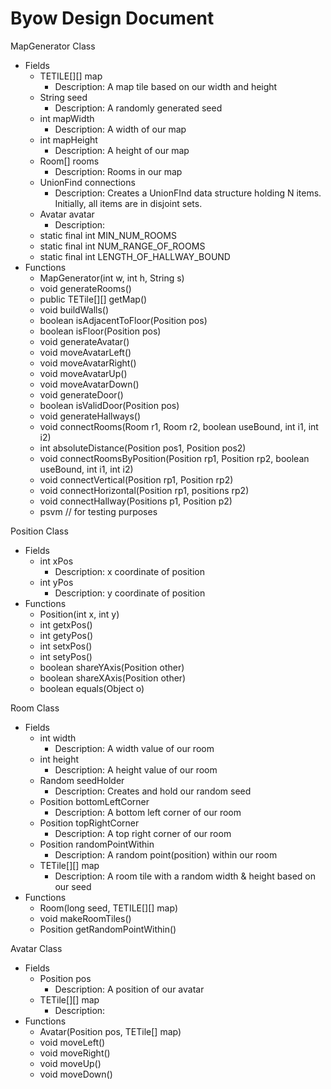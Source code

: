 # Byow Design Document

MapGenerator Class
* Fields
   * TETILE[][] map
      * Description: A map tile based on our width and height
   * String seed
      * Description: A randomly generated seed
   * int mapWidth
      * Description: A width of our map
   * int mapHeight
      * Description: A height of our map
   * Room[] rooms
      * Description: Rooms in our map
   * UnionFind connections
      * Description: Creates a UnionFInd data structure holding N items. Initially, all items are in disjoint sets.
   * Avatar avatar
      * Description:
   * static final int MIN_NUM_ROOMS
   * static final int NUM_RANGE_OF_ROOMS
   * static final int LENGTH_OF_HALLWAY_BOUND
* Functions
   * MapGenerator(int w, int h, String s)
   * void generateRooms()
   * public TETile[][] getMap()
   * void buildWalls()
   * boolean isAdjacentToFloor(Position pos)
   * boolean isFloor(Position pos)
   * void generateAvatar()
   * void moveAvatarLeft()
   * void moveAvatarRight()
   * void moveAvatarUp()
   * void moveAvatarDown()
   * void generateDoor()
   * boolean isValidDoor(Position pos)
   * void generateHallways()
   * void connectRooms(Room r1, Room r2, boolean useBound, int i1, int i2)
   * int absoluteDistance(Position pos1, Position pos2)
   * void connectRoomsByPosition(Position rp1, Position rp2, boolean useBound, int i1, int i2)
   * void connectVertical(Position rp1, Position rp2)
   * void connectHorizontal(Position rp1, positions rp2)
   * void connectHallway(Positions p1, Position p2)
   * psvm // for testing purposes


Position Class
* Fields
   * int xPos
      * Description: x coordinate of position
   * int yPos
      * Description: y coordinate of position
* Functions
   * Position(int x, int y)
   * int getxPos()
   * int getyPos()
   * int setxPos()
   * int setyPos()
   * boolean shareYAxis(Position other)
   * boolean shareXAxis(Position other)
   * boolean equals(Object o)


Room Class
* Fields
   * int width
      * Description: A width value of our room
   * int height
      * Description: A height value of our room
   * Random seedHolder
      * Description: Creates and hold our random seed
   * Position bottomLeftCorner
      * Description: A bottom left corner of our room
   * Position topRightCorner
      * Description: A top right corner of our room
   * Position randomPointWithin
      * Description: A random point(position) within our room
   * TETile[][] map
      * Description: A room tile with a random width & height based on our seed
* Functions
   * Room(long seed, TETILE[][] map)
   * void makeRoomTiles()
   * Position getRandomPointWithin()


Avatar Class
* Fields
   * Position pos
      * Description: A position of our avatar
   * TETile[][] map
      * Description: 
* Functions
   * Avatar(Position pos, TETile[] map)
   * void moveLeft()
   * void moveRight()
   * void moveUp()
   * void moveDown()
